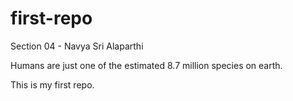 # first-repo

Section 04 - Navya Sri Alaparthi

Humans are just one of the estimated 8.7 million species on earth.

This is my first repo.